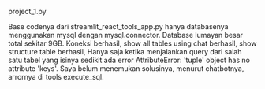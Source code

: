 project_1.py


Base codenya dari streamlit_react_tools_app.py hanya databasenya menggunakan mysql dengan mysql.connector.
Database lumayan besar total sekitar 9GB.
Koneksi berhasil, show all tables using chat berhasil, show structure table berhasil,
Hanya saja ketika menjalankan query dari salah satu tabel yang isinya sedikit ada error AttributeError: 'tuple' object has no attribute 'keys'.
Saya belum menemukan solusinya, menurut chatbotnya, arrornya di tools execute_sql.

